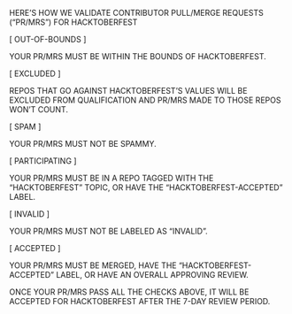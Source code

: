 ﻿HERE’S HOW WE VALIDATE CONTRIBUTOR PULL/MERGE REQUESTS (“PR/MRS”) FOR HACKTOBERFEST

[ OUT-OF-BOUNDS ]

YOUR PR/MRS MUST BE WITHIN THE BOUNDS OF HACKTOBERFEST.

[ EXCLUDED ]

REPOS THAT GO AGAINST HACKTOBERFEST’S VALUES WILL BE EXCLUDED FROM QUALIFICATION AND PR/MRS MADE TO THOSE REPOS WON’T COUNT.

[ SPAM ]

YOUR PR/MRS MUST NOT BE SPAMMY.

[ PARTICIPATING ]

YOUR PR/MRS MUST BE IN A REPO TAGGED WITH THE “HACKTOBERFEST” TOPIC, OR HAVE THE “HACKTOBERFEST-ACCEPTED” LABEL.

[ INVALID ]

YOUR PR/MRS MUST NOT BE LABELED AS “INVALID”.

[ ACCEPTED ]

YOUR PR/MRS MUST BE MERGED, HAVE THE “HACKTOBERFEST-ACCEPTED” LABEL, OR HAVE AN OVERALL APPROVING REVIEW.

ONCE YOUR PR/MRS PASS ALL THE CHECKS ABOVE, IT WILL BE ACCEPTED FOR HACKTOBERFEST AFTER THE 7-DAY REVIEW PERIOD.
